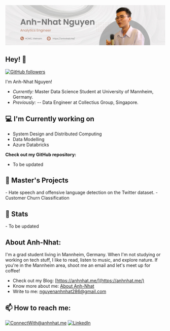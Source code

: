 ![Anh Nhat Image](./banner.png)
<!-- <h2 align='center'>Lakshmanan Meiyappan @ Laxmena</h2>
<p align='center'><b>Graduate Student at University of Illinois at Chicago</b></p> -->

<h2>Hey! 👋</h2>

[![GitHub followers](https://img.shields.io/github/followers/anhnhatcs.svg?style=social&label=Follow)](https://github.com/anhnhatcs?tab=followers)

I'm Anh-Nhat Nguyen! 
- <i>Currently:</i> Master Data Science Student at University of Mannheim, Germany. 
- <i>Previously:</i> 
-- Data Engineer at Collectius Group, Singapore.

<h2>💻 I'm Currently working on</h2>

- System Design and Distributed Computing
- Data Modelling
- Azure Databricks

__Check out my GitHub repository:__
- To be updated
<!-- <div>
  <p>
    <a href="https://github.com/laxmena/PyCalendly">
      <img src="https://github-readme-stats.vercel.app/api/pin/?username=laxmena&repo=PyCalendly" alt="GitHub Stats" />
    </a>
    <a href="https://github.com/laxmena/CloudOrg-Simulator">
      <img src="https://github-readme-stats.vercel.app/api/pin/?username=laxmena&repo=CloudOrg-Simulator" alt="GitHub Stats" />
    </a>
  </p>
</div> -->
<h2>👀 Master's Projects</h2>
- Hate speech and offensive language detection on the Twitter dataset.
- Customer Churn Classification
<h2>👀 Stats</h2>
- To be updated
<div>
<!--   <p align="center">
    <b><em>Now listening to:</em></b> <br/>
    <img src="https://spotify-github-profile.vercel.app/api/view?uid=lakshmanan.meiyappan&cover_image=true&theme=novatorem" alt="Now Listenting to" />
  </p> -->
<!--   
  <p align="center">
  <b><em>GitHub Stats:</em></b> <br/>
    <img src="https://github-readme-streak-stats.herokuapp.com/?user=laxmena" alt="GitHub Stats" /> <br/><br/>
  <b><em>Programming activity (Last 7 days):</em></b> <br/>
    <img src="https://github-readme-stats.vercel.app/api/wakatime?username=laxmena" alt="WakaTime" />
  </p>
</div> -->

<h2> About Anh-Nhat:</h2>

I'm a grad student living in Mannheim, Germany. When I'm not studying or working on tech stuff, I like to read, listen to music, and explore nature. If you're in the Mannheim area, shoot me an email and let's meet up for coffee!

 
- Check out my Blog: [https://anhnhat.me/](https://anhnhat.me/)
- Know more about me: [About Anh-Nhat](https://anhnhat.me/about/)
- Write to me: [nguyenanhnhat286@gmail.com](mailto:nguyenanhnhat286@gmailcom)

<h2>📫 How to reach me:</h2>

<a href="mailto:nguyenanhnhat286@gmailcom">![ConnectWith@anhnhat.me](https://img.shields.io/badge/Gmail-D14836?style=for-the-badge&logo=gmail&logoColor=white)</a> <a href="https://www.linkedin.com/in/anh-nhat-uel/">![LinkedIn](https://img.shields.io/badge/LinkedIn-0077B5?style=for-the-badge&logo=linkedin&logoColor=white)</a>
